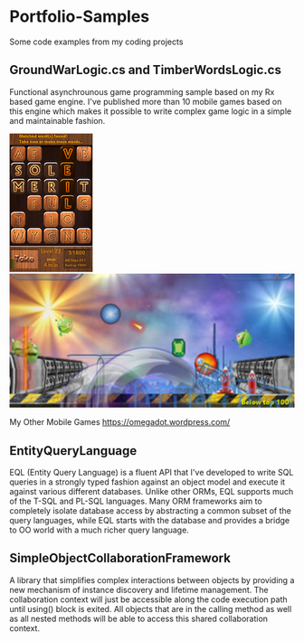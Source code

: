 # Portfolio-Samples
Some code examples from my coding projects

## GroundWarLogic.cs and TimberWordsLogic.cs
Functional asynchrounous game programming sample based on my Rx based game engine.  I've published more than 10 mobile games based on this engine which makes it possible to write complex game logic in a simple and maintainable fashion.

![Timber Words](/Images/timberwords-small.png)
![Aliens vs Bubbles](/Images/aliensvsbubbles.jpg)

My Other Mobile Games
https://omegadot.wordpress.com/


## EntityQueryLanguage
EQL (Entity Query Language) is a fluent API that I've developed to write SQL queries in a strongly typed fashion
against an object model and execute it against various different databases.  Unlike other ORMs,
EQL supports much of the T-SQL and PL-SQL languages.  Many ORM frameworks aim to completely 
isolate database access by abstracting a common subset of the query languages, while EQL starts with
the database and provides a bridge to OO world with a much richer query language.

## SimpleObjectCollaborationFramework
A library that simplifies complex interactions between objects by providing a new mechanism of instance discovery and lifetime management.  The collaboration context will just be accessible along the code execution path until using() block is exited.  All objects that are in the calling method as well as all nested methods will be able to access this shared collaboration context.


